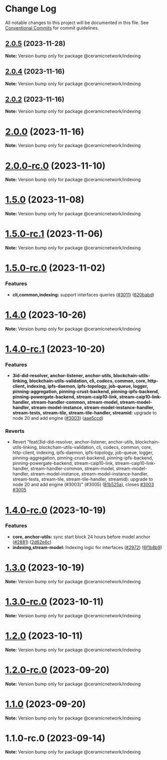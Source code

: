 # Change Log

All notable changes to this project will be documented in this file.
See [Conventional Commits](https://conventionalcommits.org) for commit guidelines.

## [2.0.5](https://github.com/ceramicnetwork/js-ceramic/compare/@ceramicnetwork/indexing@2.0.4...@ceramicnetwork/indexing@2.0.5) (2023-11-28)

**Note:** Version bump only for package @ceramicnetwork/indexing





## [2.0.4](/compare/@ceramicnetwork/indexing@2.0.2...@ceramicnetwork/indexing@2.0.4) (2023-11-16)

**Note:** Version bump only for package @ceramicnetwork/indexing





## [2.0.2](/compare/@ceramicnetwork/indexing@2.0.0...@ceramicnetwork/indexing@2.0.2) (2023-11-16)

**Note:** Version bump only for package @ceramicnetwork/indexing





# [2.0.0](/compare/@ceramicnetwork/indexing@2.0.0-rc.0...@ceramicnetwork/indexing@2.0.0) (2023-11-16)

**Note:** Version bump only for package @ceramicnetwork/indexing





# [2.0.0-rc.0](/compare/@ceramicnetwork/indexing@1.5.0...@ceramicnetwork/indexing@2.0.0-rc.0) (2023-11-10)

**Note:** Version bump only for package @ceramicnetwork/indexing





# [1.5.0](https://github.com/ceramicnetwork/js-ceramic/compare/@ceramicnetwork/indexing@1.5.0-rc.1...@ceramicnetwork/indexing@1.5.0) (2023-11-08)

**Note:** Version bump only for package @ceramicnetwork/indexing





# [1.5.0-rc.1](https://github.com/ceramicnetwork/js-ceramic/compare/@ceramicnetwork/indexing@1.5.0-rc.0...@ceramicnetwork/indexing@1.5.0-rc.1) (2023-11-06)

**Note:** Version bump only for package @ceramicnetwork/indexing





# [1.5.0-rc.0](https://github.com/ceramicnetwork/js-ceramic/compare/@ceramicnetwork/indexing@1.4.0...@ceramicnetwork/indexing@1.5.0-rc.0) (2023-11-02)


### Features

* **cli,common,indexing:** support interfaces queries ([#3011](https://github.com/ceramicnetwork/js-ceramic/issues/3011)) ([620babd](https://github.com/ceramicnetwork/js-ceramic/commit/620babde2ca913f4571a44a529270b893a1c6668))





# [1.4.0](https://github.com/ceramicnetwork/js-ceramic/compare/@ceramicnetwork/indexing@1.4.0-rc.1...@ceramicnetwork/indexing@1.4.0) (2023-10-26)

**Note:** Version bump only for package @ceramicnetwork/indexing





# [1.4.0-rc.1](https://github.com/ceramicnetwork/js-ceramic/compare/@ceramicnetwork/indexing@1.4.0-rc.0...@ceramicnetwork/indexing@1.4.0-rc.1) (2023-10-20)


### Features

* **3id-did-resolver, anchor-listener, anchor-utils, blockchain-utils-linking, blockchain-utils-validation, cli, codecs, common, core, http-client, indexing, ipfs-daemon, ipfs-topology, job-queue, logger, pinning-aggregation, pinning-crust-backend, pinning-ipfs-backend, pinning-powergate-backend, stream-caip10-link, stream-caip10-link-handler, stream-handler-common, stream-model, stream-model-handler, stream-model-instance, stream-model-instance-handler, stream-tests, stream-tile, stream-tile-handler, streamid:** upgrade to node 20 and add engine ([#3003](https://github.com/ceramicnetwork/js-ceramic/issues/3003)) ([aae5ccd](https://github.com/ceramicnetwork/js-ceramic/commit/aae5ccdcec3009e411098df434a6e29b935b74fd))


### Reverts

* Revert "feat(3id-did-resolver, anchor-listener, anchor-utils, blockchain-utils-linking, blockchain-utils-validation, cli, codecs, common, core, http-client, indexing, ipfs-daemon, ipfs-topology, job-queue, logger, pinning-aggregation, pinning-crust-backend, pinning-ipfs-backend, pinning-powergate-backend, stream-caip10-link, stream-caip10-link-handler, stream-handler-common, stream-model, stream-model-handler, stream-model-instance, stream-model-instance-handler, stream-tests, stream-tile, stream-tile-handler, streamid): upgrade to node 20 and add engine (#3003)" (#3005) ([81b525a](https://github.com/ceramicnetwork/js-ceramic/commit/81b525afbaff04060aa1b6aaed1faf3c5bb8fa81)), closes [#3003](https://github.com/ceramicnetwork/js-ceramic/issues/3003) [#3005](https://github.com/ceramicnetwork/js-ceramic/issues/3005)





# [1.4.0-rc.0](https://github.com/ceramicnetwork/js-ceramic/compare/@ceramicnetwork/indexing@1.3.0...@ceramicnetwork/indexing@1.4.0-rc.0) (2023-10-19)


### Features

* **core, anchor-utils:** sync start block 24 hours before model anchor ([#2881](https://github.com/ceramicnetwork/js-ceramic/issues/2881)) ([2d62e6c](https://github.com/ceramicnetwork/js-ceramic/commit/2d62e6c5bfb95fe44b28af6b76f854c4925a3b73))
* **indexing,stream-model:** Indexing logic for interfaces ([#2972](https://github.com/ceramicnetwork/js-ceramic/issues/2972)) ([6f1b8b9](https://github.com/ceramicnetwork/js-ceramic/commit/6f1b8b9bb03428766b0da2851d2f37e9bc45e5c4))





# [1.3.0](https://github.com/ceramicnetwork/js-ceramic/compare/@ceramicnetwork/indexing@1.3.0-rc.0...@ceramicnetwork/indexing@1.3.0) (2023-10-19)

**Note:** Version bump only for package @ceramicnetwork/indexing





# [1.3.0-rc.0](https://github.com/ceramicnetwork/js-ceramic/compare/@ceramicnetwork/indexing@1.2.0...@ceramicnetwork/indexing@1.3.0-rc.0) (2023-10-11)

**Note:** Version bump only for package @ceramicnetwork/indexing





# [1.2.0](https://github.com/ceramicnetwork/js-ceramic/compare/@ceramicnetwork/indexing@1.2.0-rc.0...@ceramicnetwork/indexing@1.2.0) (2023-10-11)

**Note:** Version bump only for package @ceramicnetwork/indexing





# [1.2.0-rc.0](https://github.com/ceramicnetwork/js-ceramic/compare/@ceramicnetwork/indexing@1.1.0...@ceramicnetwork/indexing@1.2.0-rc.0) (2023-09-20)

**Note:** Version bump only for package @ceramicnetwork/indexing





# [1.1.0](https://github.com/ceramicnetwork/js-ceramic/compare/@ceramicnetwork/indexing@1.1.0-rc.0...@ceramicnetwork/indexing@1.1.0) (2023-09-20)

**Note:** Version bump only for package @ceramicnetwork/indexing





# 1.1.0-rc.0 (2023-09-14)

**Note:** Version bump only for package @ceramicnetwork/indexing
